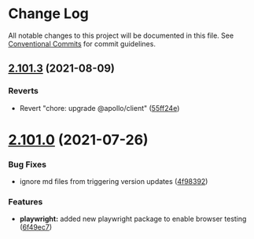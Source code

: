 # Change Log

All notable changes to this project will be documented in this file.
See [Conventional Commits](https://conventionalcommits.org) for commit guidelines.

## [2.101.3](https://github.com/ho-nl/m2-pwa/compare/@reachdigital/magento-graphql@2.101.2...@reachdigital/magento-graphql@2.101.3) (2021-08-09)


### Reverts

* Revert "chore: upgrade @apollo/client" ([55ff24e](https://github.com/ho-nl/m2-pwa/commit/55ff24ede0e56c85b8095edadadd1ec5e0b1b8d2))





# [2.101.0](https://github.com/ho-nl/m2-pwa/compare/@reachdigital/magento-graphql@2.100.10...@reachdigital/magento-graphql@2.101.0) (2021-07-26)


### Bug Fixes

* ignore md files from triggering version updates ([4f98392](https://github.com/ho-nl/m2-pwa/commit/4f9839250b3a32d3070da5290e5efcc5e2243fba))


### Features

* **playwright:** added new playwright package to enable browser testing ([6f49ec7](https://github.com/ho-nl/m2-pwa/commit/6f49ec7595563775b96ebf21c27e39da1282e8d9))
